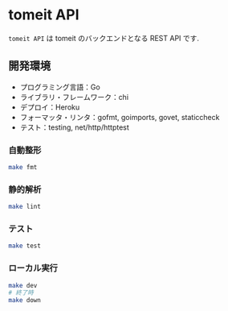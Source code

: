 # tomeit API

`tomeit API` は tomeit のバックエンドとなる REST API です.

[TODO: GitHub Pages で Swagger UI をホスティングしたら追加する]: <> (## ドキュメント)

[comment]: <> (この API のエンドポイントは[こちら]&#40;GitHub Pages の URL&#41;に載っています.)

## 開発環境

- プログラミング言語：Go
- ライブラリ・フレームワーク：chi
- デプロイ：Heroku
- フォーマッタ・リンタ：gofmt, goimports, govet, staticcheck
- テスト：testing, net/http/httptest

### 自動整形

```bash
make fmt
```

### 静的解析

```bash
make lint
```

### テスト

```bash
make test
```

### ローカル実行

```bash
make dev
# 終了時
make down
```
